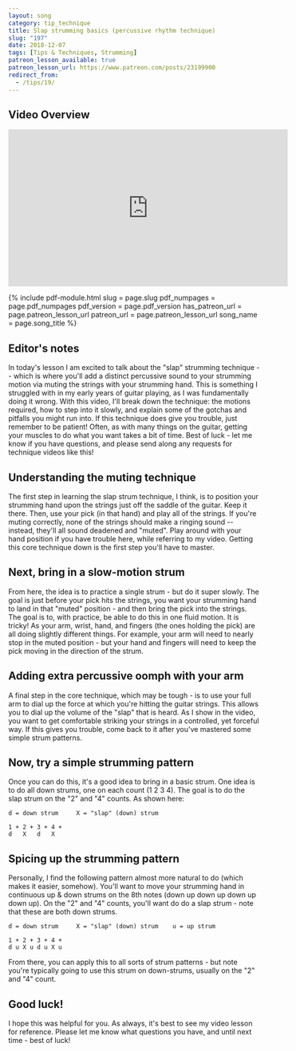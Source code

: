 ```yaml
---
layout: song
category: tip_technique
title: Slap strumming basics (percussive rhythm technique)
slug: "197"
date: 2018-12-07
tags: [Tips & Techniques, Strumming]
patreon_lesson_available: true
patreon_lesson_url: https://www.patreon.com/posts/23199900
redirect_from:
  - /tips/19/
---
```


## Video Overview

<iframe width="560" height="315" src="https://www.youtube.com/embed/iQ7pLK4oUEc?showinfo=0" frameborder="0" allowfullscreen></iframe>

{% include pdf-module.html
     slug = page.slug
     pdf_numpages = page.pdf_numpages
     pdf_version = page.pdf_version
     has_patreon_url = page.patreon_lesson_url
     patreon_url = page.patreon_lesson_url
     song_name = page.song_title %}

## Editor's notes

In today's lesson I am excited to talk about the "slap" strumming technique -- which is where you'll add a distinct percussive sound to your strumming motion via muting the strings with your strumming hand. This is something I struggled with in my early years of guitar playing, as I was fundamentally doing it wrong. With this video, I'll break down the technique: the motions required, how to step into it slowly, and explain some of the gotchas and pitfalls you might run into. If this technique does give you trouble, just remember to be patient! Often, as with many things on the guitar, getting your muscles to do what you want takes a bit of time. Best of luck - let me know if you have questions, and please send along any requests for technique videos like this!

## Understanding the muting technique

The first step in learning the slap strum technique, I think, is to position your strumming hand upon the strings just off the saddle of the guitar. Keep it there. Then, use your pick (in that hand) and play all of the strings. If you're muting correctly, none of the strings should make a ringing sound -- instead, they'll all sound deadened and "muted". Play around with your hand position if you have trouble here, while referring to my video. Getting this core technique down is the first step you'll have to master.

## Next, bring in a slow-motion strum

From here, the idea is to practice a single strum - but do it super slowly. The goal is just before your pick hits the strings, you want your strumming hand to land in that "muted" position - and then bring the pick into the strings. The goal is to, with practice, be able to do this in one fluid motion. It is tricky! As your arm, wrist, hand, and fingers (the ones holding the pick) are all doing slightly different things. For example, your arm will need to nearly stop in the muted position - but your hand and fingers will need to keep the pick moving in the direction of the strum.

## Adding extra percussive oomph with your arm

A final step in the core technique, which may be tough - is to use your full arm to dial up the force at which you're hitting the guitar strings. This allows you to dial up the volume of the "slap" that is heard. As I show in the video, you want to get comfortable striking your strings in a controlled, yet forceful way. If this gives you trouble, come back to it after you've mastered some simple strum patterns.

## Now, try a simple strumming pattern

Once you can do this, it's a good idea to bring in a basic strum. One idea is to do all down strums, one on each count (1 2 3 4). The goal is to do the slap strum on the "2" and "4" counts. As shown here:

    d = down strum     X = "slap" (down) strum

    1 + 2 + 3 + 4 +
    d   X   d   X

## Spicing up the strumming pattern

Personally, I find the following pattern almost more natural to do (which makes it easier, somehow). You'll want to move your strumming hand in continuous up & down strums on the 8th notes (down up down up down up down up). On the "2" and "4" counts, you'll want do do a slap strum - note that these are both down strums.

    d = down strum     X = "slap" (down) strum    u = up strum

    1 + 2 + 3 + 4 +
    d u X u d u X u

From there, you can apply this to all sorts of strum patterns - but note you're typically going to use this strum on down-strums, usually on the "2" and "4" count.

## Good luck!

I hope this was helpful for you. As always, it's best to see my video lesson for reference. Please let me know what questions you have, and until next time - best of luck!
